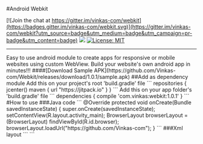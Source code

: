 #Android Webkit

[![Join the chat at https://gitter.im/vinkas-com/webkit](https://badges.gitter.im/vinkas-com/webkit.svg)](https://gitter.im/vinkas-com/webkit?utm_source=badge&utm_medium=badge&utm_campaign=pr-badge&utm_content=badge)
[![](https://jitpack.io/v/com.vinkas/webkit.svg)](https://jitpack.io/#com.vinkas/webkit)
[![License: MIT](https://img.shields.io/badge/License-MIT-orange.svg)](https://opensource.org/licenses/MIT)
<hr />
Easy to use android module to create apps for responsive or mobile websites using custom WebView. Build your website's own android app in minutes!!!
####[Download Sample APK](https://github.com/Vinkas-com/Webkit/releases/download/1.0.1/sample.apk)
##Add as dependency module
Add this on your project's root 'build.gradle' file
```
  repositories { 
        jcenter()
        maven { url "https://jitpack.io" }
   }
```
Add this on your app folder's 'build.gradle' file
```
   dependencies {
         compile 'com.vinkas:webkit:1.0.1'
  }
```
#How to use
###Java code
```
    @Override
    protected void onCreate(Bundle savedInstanceState) {
        super.onCreate(savedInstanceState);
        setContentView(R.layout.activity_main);
        BrowserLayout browserLayout = (BrowserLayout) findViewById(R.id.browser);
        browserLayout.loadUrl("https://github.com/Vinkas-com");
    }
```
###Xml layout
```
<?xml version="1.0" encoding="utf-8"?>
<com.vinkas.webkit.BrowserLayout xmlns:android="http://schemas.android.com/apk/res/android"
    android:id="@+id/browser"
    android:layout_width="match_parent" android:layout_height="match_parent">
</com.vinkas.webkit.BrowserLayout>
```
